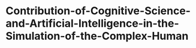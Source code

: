 # Contribution-of-Cognitive-Science-and-Artificial-Intelligence-in-the-Simulation-of-the-Complex-Human